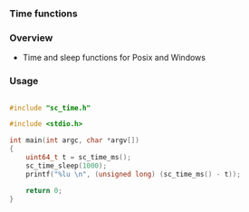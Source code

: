 ### Time functions

### Overview

- Time and sleep functions for Posix and Windows

### Usage

```c

#include "sc_time.h"

#include <stdio.h>

int main(int argc, char *argv[])
{
    uint64_t t = sc_time_ms();
    sc_time_sleep(1000);
    printf("%lu \n", (unsigned long) (sc_time_ms() - t));

    return 0;
}

```